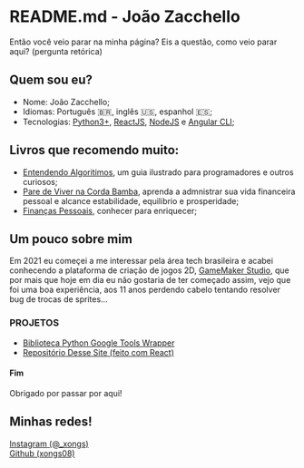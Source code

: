 # README.md - João Zacchello

Então você veio parar na minha página? Eis a questão, como veio parar aqui? (pergunta retórica)

## Quem sou eu?

- Nome: João Zacchello;
- Idiomas: Português 🇧🇷, inglês 🇺🇸, espanhol 🇪🇸;
- Tecnologias: [Python3+](https://www.python.org), [ReactJS](https://react.dev), [NodeJS](https://nodejs.org/en/about) e [Angular CLI](https://angular.io);

## Livros que recomendo muito:
- [Entendendo Algoritimos](https://a.co/d/ehiNyci), um guia ilustrado para programadores e outros curiosos;
- [Pare de Viver na Corda Bamba](https://a.co/d/jcd1UPY), aprenda a admnistrar sua vida financeira pessoal e alcance estabilidade, equilibrio e prosperidade;
- [Finanças Pessoais](https://a.co/d/8wr4jWK), conhecer para enriquecer;

## Um pouco sobre mim

Em 2021 eu começei a me interessar pela área tech brasileira e acabei conhecendo a plataforma de criação de jogos 2D, [GameMaker Studio](https://gamemaker.io), que por mais que hoje em dia eu não gostaria de ter começado assim, vejo que foi uma boa experiência, aos 11 anos perdendo cabelo tentando resolver bug de trocas de sprites...

### PROJETOS

- [Biblioteca Python Google Tools Wrapper](https://pypi.org/project/google-tools-wrapper/)
- [Repositório Desse Site (feito com React)](https://github.com/xongs08/zacchello)

#### Fim
Obrigado por passar por aqui!

## Minhas redes!
[Instagram (@_xongs)](https://instagram.com/_xongs/)\
[Github (xongs08)](https://github.com/xongs08)
